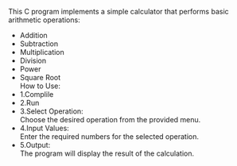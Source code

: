 This C program implements a simple calculator that performs basic arithmetic operations:
* Addition
* Subtraction
* Multiplication
* Division
* Power
* Square Root<br>
How to Use:
* 1.Complile
* 2.Run
* 3.Select Operation:<br>
Choose the desired operation from the provided menu.
* 4.Input Values:<br>
Enter the required numbers for the selected operation.
* 5.Output:<br>
The program will display the result of the calculation.
